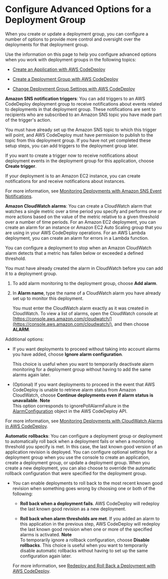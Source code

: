 # Configure Advanced Options for a Deployment Group<a name="deployment-groups-configure-advanced-options"></a>

When you create or update a deployment group, you can configure a number of options to provide more control and oversight over the deployments for that deployment group\.

Use the information on this page to help you configure advanced options when you work with deployment groups in the following topics: 

+ [Create an Application with AWS CodeDeploy](applications-create.md)

+ [Create a Deployment Group with AWS CodeDeploy](deployment-groups-create.md)

+ [Change Deployment Group Settings with AWS CodeDeploy](deployment-groups-edit.md)

**Amazon SNS notification triggers**: You can add triggers to an AWS CodeDeploy deployment group to receive notifications about events related to deployments in that deployment group\. These notifications are sent to recipients who are subscribed to an Amazon SNS topic you have made part of the trigger's action\. 

You must have already set up the Amazon SNS topic to which this trigger will point, and AWS CodeDeploy must have permission to publish to the topic from this deployment group\. If you have not yet completed these setup steps, you can add triggers to the deployment group later\. 

If you want to create a trigger now to receive notifications about deployment events in the deployment group for this application, choose **Create trigger**\. 

If your deployment is to an Amazon EC2 instance, you can create notifications for and receive notifications about instances\.

For more information, see [Monitoring Deployments with Amazon SNS Event Notifications](monitoring-sns-event-notifications.md)\.

**Amazon CloudWatch alarms**: You can create a CloudWatch alarm that watches a single metric over a time period you specify and performs one or more actions based on the value of the metric relative to a given threshold over a number of time periods\. For an Amazon EC2 deployment, you can create an alarm for an instance or Amazon EC2 Auto Scaling group that you are using in your AWS CodeDeploy operations\. For an AWS Lambda deployment, you can create an alarm for errors in a Lambda function\.

You can configure a deployment to stop when an Amazon CloudWatch alarm detects that a metric has fallen below or exceeded a defined threshold\.

You must have already created the alarm in CloudWatch before you can add it to a deployment group\.

1. To add alarm monitoring to the deployment group, choose **Add alarm**\. 

1. In **Alarm name**, type the name of a CloudWatch alarm you have already set up to monitor this deployment\.

   You must enter the CloudWatch alarm exactly as it was created in CloudWatch\. To view a list of alarms, open the CloudWatch console at [https://console.aws.amazon.com/cloudwatch/](https://console.aws.amazon.com/cloudwatch/), and then choose **ALARM**\.

Additional options:

+ If you want deployments to proceed without taking into account alarms you have added, choose **Ignore alarm configuration**\.

  This choice is useful when you want to temporarily deactivate alarm monitoring for a deployment group without having to add the same alarms again later\.

+ \(Optional\) If you want deployments to proceed in the event that AWS CodeDeploy is unable to retrieve alarm status from Amazon CloudWatch, choose **Continue deployments even if alarm status is unavailable**\.
**Note**  
This option corresponds to ignorePollAlarmFailure in the [AlarmConfiguration](http://docs.aws.amazon.com/codedeploy/latest/APIReference/API_AlarmConfiguration.html) object in the AWS CodeDeploy API\. 

For more information, see [Monitoring Deployments with CloudWatch Alarms in AWS CodeDeploy](monitoring-create-alarms.md)\.

**Automatic rollbacks**: You can configure a deployment group or deployment to automatically roll back when a deployment fails or when a monitoring threshold you specify is met\. In this case, the last known good version of an application revision is deployed\. You can configure optional settings for a deployment group when you use the console to create an application, create a deployment group, or update a deployment group\. When you create a new deployment, you can also choose to override the automatic rollback configuration that were specified for the deployment group\. 

+ You can enable deployments to roll back to the most recent known good revision when something goes wrong by choosing one or both of the following:

  + **Roll back when a deployment fails**\. AWS CodeDeploy will redeploy the last known good revision as a new deployment\.

  + **Roll back when alarm thresholds are met**\. If you added an alarm to this application in the previous step, AWS CodeDeploy will redeploy the last known good revision when one or more of the specified alarms is activated\.
**Note**  
To temporarily ignore a rollback configuration, choose **Disable rollbacks**\. This choice is useful when you want to temporarily disable automatic rollbacks without having to set up the same configuration again later\.

  For more information, see [Redeploy and Roll Back a Deployment with AWS CodeDeploy](deployments-rollback-and-redeploy.md)\.